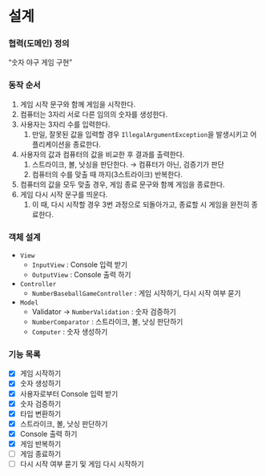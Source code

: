 # 설계
### 협력(도메인) 정의
“숫자 야구 게임 구현”

### 동작 순서
1. 게임 시작 문구와 함께 게임을 시작한다.
2. 컴퓨터는 3자리 서로 다른 임의의 숫자를 생성한다.
3. 사용자는 3자리 수를 입력한다.
    1. 만일, 잘못된 값을 입력할 경우 `IllegalArgumentException`을 발생시키고 어플리케이션을 종료한다.
4. 사용자의 값과 컴퓨터의 값을 비교한 후 결과를 출력한다.
    1. 스트라이크, 볼, 낫싱을 판단한다. → 컴퓨터가 아닌, 검증기가 판단
    2. 컴퓨터의 수를 맞출 때 까지(3스트라이크) 반복한다.
5. 컴퓨터의 값을 모두 맞출 경우, 게임 종료 문구와 함께 게임을 종료한다.
6. 게임 다시 시작 문구를 띄운다.
    1. 이 때, 다시 시작할 경우 3번 과정으로 되돌아가고, 종료할 시 게임을 완전히 종료한다.

### 객체 설계
- `View`
    - `InputView` : Console 입력 받기
    - `OutputView` : Console 출력 하기
- `Controller`
    - `NumberBaseballGameController` : 게임 시작하기, 다시 시작 여부 묻기
- `Model`
    - Validator → `NumberValidation` : 숫자 검증하기
    - `NumberComparator` : 스트라이크, 볼, 낫싱 판단하기
    - `Computer` : 숫자 생성하기

### 기능 목록

- [x] 게임 시작하기
- [x] 숫자 생성하기
- [x] 사용자로부터 Console 입력 받기
- [x] 숫자 검증하기
- [x] 타입 변환하기
- [x] 스트라이크, 볼, 낫싱 판단하기
- [x] Console 출력 하기
- [x] 게임 반복하기
- [ ] 게임 종료하기
- [ ] 다시 시작 여부 묻기 및 게임 다시 시작하기